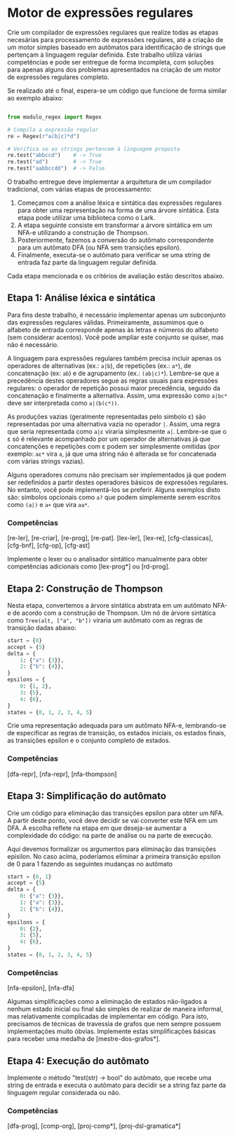 Motor de expressões regulares
=============================

Crie um compilador de expressões regulares que realize todas as etapas necesárias para processamento de expressões regulares, até a criação de um motor simples baseado em autômatos para identificação de strings que pertençam à linguagem regular definida. Este trabalho utiliza várias competências e pode ser entregue de forma incompleta, com soluções para apenas alguns dos problemas apresentados na criação de um motor de expressões regulares completo.

Se realizado até o final, espera-se um código que funcione de forma similar ao exemplo abaixo:

```python

from modulo_regex import Regex

# Compila a expressão regular
re = Regex(r"a(b|c)*d")

# Verifica se as strings pertencem à linguagem proposta
re.test("abbccd")    # -> True
re.test("ad")        # -> True
re.test("aabbccdd")  # -> False
```

O trabalho entregue deve implementar a arquitetura de um compilador tradicional, com várias etapas de processamento:

1. Começamos com a análise léxica e sintática das expressões regulares para obter uma representação na forma de uma árvore sintática. Esta etapa pode utilizar uma biblioteca como o Lark.
2. A etapa seguinte consiste em transformar a árvore sintática em um NFA-e utilizando a construção de Thompson. 
3. Posteriormente, fazemos a conversão do autômato correspondente para um autômato DFA (ou NFA sem transições epsilon). 
4. Finalmente, executa-se o autômato para verificar se uma string de entrada faz parte da linguagem regular definida. 
   
Cada etapa mencionada e os critérios de avaliação estão descritos abaixo.


## Etapa 1: Análise léxica e sintática

Para fins deste trabalho, é necessário implementar apenas um subconjunto das expressões regulares válidas. Primeiramente, assumimos que o alfabeto de entrada corresponde apenas às letras e números do alfabeto (sem considerar acentos). Você pode ampliar este conjunto se quiser, mas não é necessário.

A linguagem para expressões regulares também precisa incluir apenas os operadores de alternativas (ex.: `a|b`), de repetições (ex.: `a*`), de concatenação (ex: `ab`) e de agrupamento (ex.: `(ab|c)*`). Lembre-se que a precedência destes operadores segue as regras usuais para expressões regulares: o operador de repetição possui maior precedência, seguido da concatenação e finalmente a alternativa. Assim, uma expressão como `a|bc*` deve ser interpretada como `a|(b(c*))`.

As produções vazias (geralmente representadas pelo símbolo ε) são representadas por uma alternativa vazia no operador `|`. Assim, uma regra que seria representada como `a|ε` viraria simplesmente `a|`. Lembre-se que o ε só é relevante acompanhado por um operador de alternativas já que concatenções e repetições com ε podem ser simplesmente omitidas (por exemplo: `aε*` vira `a`, já que uma string não é alterada se for concatenada com várias strings vazias).

Alguns operadores comuns não precisam ser implementados já que podem ser redefinidos a partir destes operadores básicos de expressões regulares. No entanto, você pode implementá-los se preferir. Alguns exemplos disto são: símbolos opcionais como `a?` que podem simplemente serem escritos como `(a|)` e `a+` que vira `aa*`. 

### Competências

[re-ler], [re-criar], [re-prog], [re-pat]. [lex-ler], [lex-re], [cfg-classicas], [cfg-bnf], [cfg-op], [cfg-ast]

Implemente o lexer ou o analisador sintático manualmente para obter competências adicionais como [lex-prog*] ou [rd-prog]. 


## Etapa 2: Construção de Thompson

Nesta etapa, convertemos a árvore sintática abstrata em um autômato NFA-e de acordo com a construção de Thompson. Um nó de árvore sintática como `Tree(alt, ["a", "b"])` viraria um autômato com as regras de transição dadas abaixo: 

```python
start = {0}
accept = {5}
delta = {
    1: {"a": {3}},
    2: {"b": {4}},
}
epsilons = {
    0: {1, 2},
    3: {5},
    4: {6},
}
states = {0, 1, 2, 3, 4, 5}
```

Crie uma representação adequada para um autômato NFA-e, lembrando-se de especificar as regras de transição, os estados iniciais,
os estados finais, as transições epsilon e o conjunto completo de estados. 

### Competências

[dfa-repr], [nfa-repr], [nfa-thompson]


## Etapa 3: Simplificação do autômato

Crie um código para eliminação das transições epsilon para obter um NFA. A partir deste ponto, você deve decidir se vai converter este NFA em um DFA. A escolha reflete na etapa em que deseja-se aumentar a complexidade do código: na parte de análise ou na parte de execução. 

Aqui devemos formalizar os argumentos para eliminação das transições episilon. No caso acima, poderíamos eliminar a primeira transição epsilon de 0 para 1 fazendo as seguintes mudanças no autômato

```python
start = {0, 1}
accept = {5}
delta = {
    0: {"a": {3}},
    1: {"a": {3}},
    2: {"b": {4}},
}
epsilons = {
    0: {2},
    3: {5},
    4: {6},
}
states = {0, 1, 2, 3, 4, 5}
```

### Competências

[nfa-epsilon], [nfa-dfa]

Algumas simplificações como a eliminação de estados não-ligados a nenhum estado inicial ou final são simples de realizar de maneira informal, mas relativamente complicadas de implementar em código. Para isto, precisamos de técnicas de travessia de grafos que nem sempre possuem implementações muito óbvias. Implemente estas simplificações básicas para receber uma medalha de [mestre-dos-grafos*].


## Etapa 4: Execução do autômato

Implemente o método "test(str) -> bool" do autômato, que recebe uma string de entrada e executa o autômato para decidir se a string faz parte da linguagem regular considerada ou não. 

### Competências

[dfa-prog], [comp-org], [proj-comp*], [proj-dsl-gramatica*]

